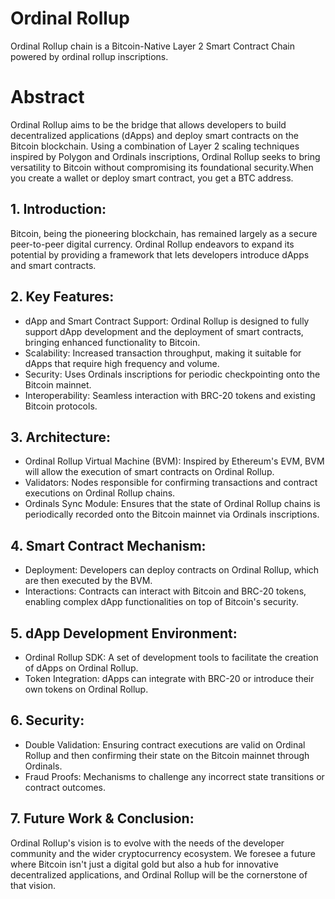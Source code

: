 # Ordinal Rollup
Ordinal Rollup chain is a Bitcoin-Native Layer 2 Smart Contract Chain powered by ordinal rollup inscriptions.

# **Abstract**

Ordinal Rollup aims to be the bridge that allows developers to build decentralized applications (dApps) and deploy smart contracts on the Bitcoin blockchain. Using a combination of Layer 2 scaling techniques inspired by Polygon and Ordinals inscriptions, Ordinal Rollup seeks to bring versatility to Bitcoin without compromising its foundational security.When you create a wallet or deploy smart contract, you get a BTC address.

## **1. Introduction:**

Bitcoin, being the pioneering blockchain, has remained largely as a secure peer-to-peer digital currency. Ordinal Rollup endeavors to expand its potential by providing a framework that lets developers introduce dApps and smart contracts.

## **2. Key Features:**

- dApp and Smart Contract Support: Ordinal Rollup is designed to fully support dApp development and the deployment of smart contracts, bringing enhanced functionality to Bitcoin.
- Scalability: Increased transaction throughput, making it suitable for dApps that require high frequency and volume.
- Security: Uses Ordinals inscriptions for periodic checkpointing onto the Bitcoin mainnet.
- Interoperability: Seamless interaction with BRC-20 tokens and existing Bitcoin protocols.

## **3. Architecture:**

- Ordinal Rollup Virtual Machine (BVM): Inspired by Ethereum's EVM, BVM will allow the execution of smart contracts on Ordinal Rollup.
- Validators: Nodes responsible for confirming transactions and contract executions on Ordinal Rollup chains.
- Ordinals Sync Module: Ensures that the state of Ordinal Rollup chains is periodically recorded onto the Bitcoin mainnet via Ordinals inscriptions.

## **4. Smart Contract Mechanism:**

- Deployment: Developers can deploy contracts on Ordinal Rollup, which are then executed by the BVM.
- Interactions: Contracts can interact with Bitcoin and BRC-20 tokens, enabling complex dApp functionalities on top of Bitcoin's security.

## **5. dApp Development Environment:**

- Ordinal Rollup SDK: A set of development tools to facilitate the creation of dApps on Ordinal Rollup.
- Token Integration: dApps can integrate with BRC-20 or introduce their own tokens on Ordinal Rollup.

## **6. Security:**

- Double Validation: Ensuring contract executions are valid on Ordinal Rollup and then confirming their state on the Bitcoin mainnet through Ordinals.
- Fraud Proofs: Mechanisms to challenge any incorrect state transitions or contract outcomes.

## **7. Future Work & Conclusion:**

Ordinal Rollup's vision is to evolve with the needs of the developer community and the wider cryptocurrency ecosystem. We foresee a future where Bitcoin isn't just a digital gold but also a hub for innovative decentralized applications, and Ordinal Rollup will be the cornerstone of that vision.
